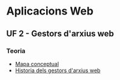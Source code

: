 # Aplicacions Web 
## UF 2 - Gestors d'arxius web

### Teoria

- [Mapa conceptual](gestors.png)
- [Historia dels gestors d'arxius web](historia.md)
